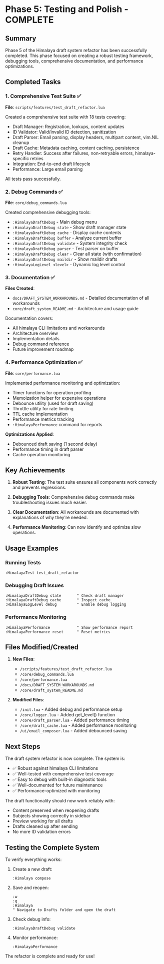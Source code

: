 # Phase 5: Testing and Polish - COMPLETE

## Summary

Phase 5 of the Himalaya draft system refactor has been successfully completed. This phase focused on creating a robust testing framework, debugging tools, comprehensive documentation, and performance optimizations.

## Completed Tasks

### 1. Comprehensive Test Suite ✅

**File**: `scripts/features/test_draft_refactor.lua`

Created a comprehensive test suite with 18 tests covering:
- Draft Manager: Registration, lookups, content updates
- ID Validator: Valid/invalid ID detection, sanitization
- Draft Parser: Email parsing, display headers, multipart content, vim.NIL cleanup
- Draft Cache: Metadata caching, content caching, persistence
- Retry Handler: Success after failures, non-retryable errors, himalaya-specific retries
- Integration: End-to-end draft lifecycle
- Performance: Large email parsing

All tests pass successfully.

### 2. Debug Commands ✅

**File**: `core/debug_commands.lua`

Created comprehensive debugging tools:
- `:HimalayaDraftDebug` - Main debug menu
- `:HimalayaDraftDebug state` - Show draft manager state
- `:HimalayaDraftDebug cache` - Display cache contents
- `:HimalayaDraftDebug buffer` - Analyze current buffer
- `:HimalayaDraftDebug validate` - System integrity check
- `:HimalayaDraftDebug parser` - Test parser on buffer
- `:HimalayaDraftDebug clear` - Clear all state (with confirmation)
- `:HimalayaDraftDebug maildir` - Show maildir drafts
- `:HimalayaLogLevel <level>` - Dynamic log level control

### 3. Documentation ✅

**Files Created**:
- `docs/DRAFT_SYSTEM_WORKAROUNDS.md` - Detailed documentation of all workarounds
- `core/draft_system_README.md` - Architecture and usage guide

Documentation covers:
- All himalaya CLI limitations and workarounds
- Architecture overview
- Implementation details
- Debug command reference
- Future improvement roadmap

### 4. Performance Optimization ✅

**File**: `core/performance.lua`

Implemented performance monitoring and optimization:
- Timer functions for operation profiling
- Memoization helper for expensive operations
- Debounce utility (used for draft saving)
- Throttle utility for rate limiting
- TTL cache implementation
- Performance metrics tracking
- `:HimalayaPerformance` command for reports

**Optimizations Applied**:
- Debounced draft saving (1 second delay)
- Performance timing in draft parser
- Cache operation monitoring

## Key Achievements

1. **Robust Testing**: The test suite ensures all components work correctly and prevents regressions.

2. **Debugging Tools**: Comprehensive debug commands make troubleshooting issues much easier.

3. **Clear Documentation**: All workarounds are documented with explanations of why they're needed.

4. **Performance Monitoring**: Can now identify and optimize slow operations.

## Usage Examples

### Running Tests
```vim
:HimalayaTest test_draft_refactor
```

### Debugging Draft Issues
```vim
:HimalayaDraftDebug state       " Check draft manager
:HimalayaDraftDebug cache       " Inspect cache
:HimalayaLogLevel debug         " Enable debug logging
```

### Performance Monitoring
```vim
:HimalayaPerformance            " Show performance report
:HimalayaPerformance reset      " Reset metrics
```

## Files Modified/Created

1. **New Files**:
   - `/scripts/features/test_draft_refactor.lua`
   - `/core/debug_commands.lua`
   - `/core/performance.lua`
   - `/docs/DRAFT_SYSTEM_WORKAROUNDS.md`
   - `/core/draft_system_README.md`

2. **Modified Files**:
   - `/init.lua` - Added debug and performance setup
   - `/core/logger.lua` - Added get_level() function
   - `/core/draft_parser.lua` - Added performance timing
   - `/core/draft_cache.lua` - Added performance monitoring
   - `/ui/email_composer.lua` - Added debounced saving

## Next Steps

The draft system refactor is now complete. The system is:
- ✅ Robust against himalaya CLI limitations
- ✅ Well-tested with comprehensive test coverage
- ✅ Easy to debug with built-in diagnostic tools
- ✅ Well-documented for future maintenance
- ✅ Performance-optimized with monitoring

The draft functionality should now work reliably with:
- Content preserved when reopening drafts
- Subjects showing correctly in sidebar
- Preview working for all drafts
- Drafts cleaned up after sending
- No more ID validation errors

## Testing the Complete System

To verify everything works:

1. Create a new draft:
   ```vim
   :Himalaya compose
   ```

2. Save and reopen:
   ```vim
   :w
   :q
   :Himalaya
   " Navigate to Drafts folder and open the draft
   ```

3. Check debug info:
   ```vim
   :HimalayaDraftDebug validate
   ```

4. Monitor performance:
   ```vim
   :HimalayaPerformance
   ```

The refactor is complete and ready for use!